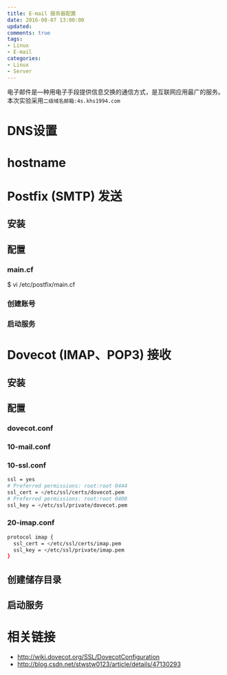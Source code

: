 ```yaml
---
title: E-mail 服务器配置
date: 2016-08-07 13:00:00
updated:
comments: true
tags:
- Linux
- E-mail
categories:
- Linux
- Server
---
```


电子邮件是—种用电子手段提供信息交换的通信方式，是互联网应用最广的服务。本次实验采用`二级域名邮箱:4s.khs1994.com`

# DNS设置

<!--more-->
# hostname

# Postfix (SMTP) 发送
## 安装
## 配置
### main.cf

$ vi /etc/postfix/main.cf
### 创建账号

### 启动服务

# Dovecot (IMAP、POP3) 接收

## 安装

## 配置

### dovecot.conf

### 10-mail.conf

### 10-ssl.conf

```bash
ssl = yes
# Preferred permissions: root:root 0444
ssl_cert = </etc/ssl/certs/dovecot.pem
# Preferred permissions: root:root 0400
ssl_key = </etc/ssl/private/dovecot.pem
```

### 20-imap.conf

```bash
protocol imap {
  ssl_cert = </etc/ssl/certs/imap.pem
  ssl_key = </etc/ssl/private/imap.pem
}
```

## 创建储存目录

## 启动服务


# 相关链接

* http://wiki.dovecot.org/SSL/DovecotConfiguration  
* http://blog.csdn.net/stwstw0123/article/details/47130293
